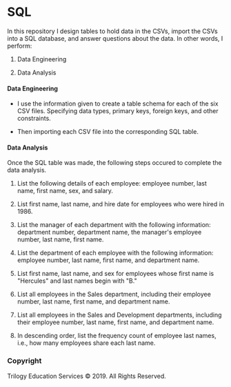 # SQL 

In this repository I design tables to hold data in the CSVs, import the CSVs into a SQL database, and answer questions about the data. In other words, I perform:

1. Data Engineering

2. Data Analysis

#### Data Engineering

* I use the information given to create a table schema for each of the six CSV files.  Specifying data types, primary keys, foreign keys, and other constraints.

* Then importing each CSV file into the corresponding SQL table.

#### Data Analysis

Once the SQL table was made, the following steps occured to complete the data analysis. 

1. List the following details of each employee: employee number, last name, first name, sex, and salary.

2. List first name, last name, and hire date for employees who were hired in 1986.

3. List the manager of each department with the following information: department number, department name, the manager's employee number, last name, first name.

4. List the department of each employee with the following information: employee number, last name, first name, and department name.

5. List first name, last name, and sex for employees whose first name is "Hercules" and last names begin with "B."

6. List all employees in the Sales department, including their employee number, last name, first name, and department name.

7. List all employees in the Sales and Development departments, including their employee number, last name, first name, and department name.

8. In descending order, list the frequency count of employee last names, i.e., how many employees share each last name.

### Copyright

Trilogy Education Services © 2019. All Rights Reserved.
